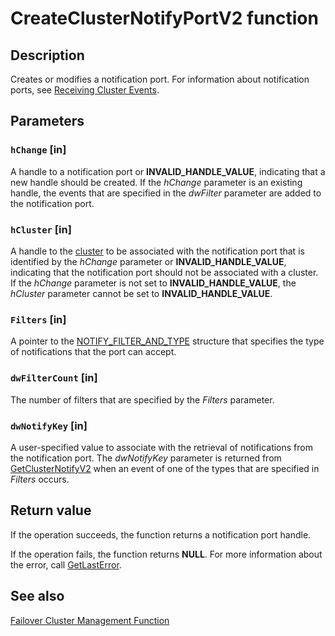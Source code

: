 # CreateClusterNotifyPortV2 function

## Description

Creates
or modifies a notification port. For information about notification ports, see
[Receiving Cluster Events](https://learn.microsoft.com/previous-versions/windows/desktop/mscs/receiving-cluster-events).

## Parameters

### `hChange` [in]

A handle to a notification port or **INVALID_HANDLE_VALUE**, indicating that a new handle
should be created. If the *hChange* parameter is an existing handle, the events that are specified in
the *dwFilter* parameter are added to the notification port.

### `hCluster` [in]

A handle to the [cluster](https://learn.microsoft.com/previous-versions/windows/desktop/mscs/c-gly) to be associated with the
notification port that is identified by the *hChange* parameter or
**INVALID_HANDLE_VALUE**, indicating that the notification port should not be associated
with a cluster. If the *hChange* parameter is not set to
**INVALID_HANDLE_VALUE**, the *hCluster* parameter cannot be set to
**INVALID_HANDLE_VALUE**.

### `Filters` [in]

A pointer to the [NOTIFY_FILTER_AND_TYPE](https://learn.microsoft.com/windows/desktop/api/clusapi/ns-clusapi-notify_filter_and_type) structure that specifies the type of notifications that the port can accept.

### `dwFilterCount` [in]

The number of filters that are specified by the *Filters* parameter.

### `dwNotifyKey` [in]

A user-specified value to associate with the retrieval of notifications from the notification port. The
*dwNotifyKey* parameter is returned from
[GetClusterNotifyV2](https://learn.microsoft.com/windows/desktop/api/clusapi/nf-clusapi-getclusternotifyv2) when an event of one of the types
that are specified in *Filters* occurs.

## Return value

If the operation succeeds, the function returns a notification port handle.

If the operation fails, the
function returns **NULL**. For more information about the error, call
[GetLastError](https://learn.microsoft.com/windows/desktop/api/errhandlingapi/nf-errhandlingapi-getlasterror).

## See also

[Failover Cluster Management Function](https://learn.microsoft.com/previous-versions/windows/desktop/mscs/cluster-management-functions)
